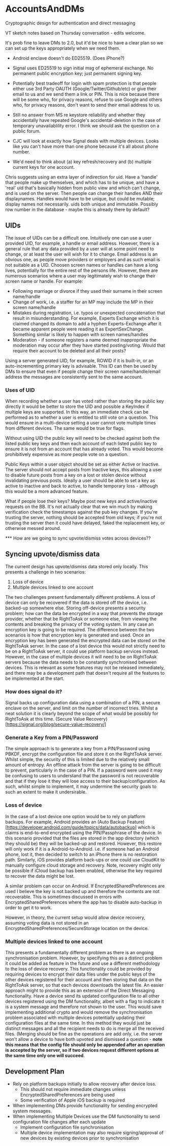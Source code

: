 # AccountsAndDMs
Cryptographic design for authentication and direct messaging

VT sketch notes based on Thursday conversation - edits welcome.

It's prob fine to leave DMs to 2.0, but it'd be nice to have a clear plan so we can set up the keys appropriately when we need them.

- Android enclave doesn't do ED25519. (Does iPhone?)

- Signal uses ED25519 to sign initial msg of ephemeral exchange. No permanent public encryption key; just permanent signing key.

- Potentially best tradeoff for login with spam protection is that people either use 3rd Party OAUTH (Google/Twitter/Github/etc) or give their email to us and we send them a link or PIN. This is nice because there will be some who, for privacy reasons, refuse to use Google and others who, for privacy reasons, don't want to send their email address to us.

- Still no answer from MS re keystore reliability and whether they accidentally have repeated Google's accidental-deletion in the case of temporary unavailablility error. I think we should ask the question on a public forum.

- CJC will look at exactly how Signal deals with multiple devices. Looks like you can't have more than one phone because it's all about phone number.

- We'd need to think about  (a) key refresh/recovery and (b) multiple current keys for one account.

Chris suggests using an extra layer of indirection for uid. Have a 'handle' that people make up themselves, and which has to be unique, and have a 'real' uid that's basically hidden from public view and which can't change, and is used on the server. Then people can change their handles AND their displaynames. Handles would have to be unique, but could be mutable; display names not necessarily. uids both unique and immutable. Possibly row number in the database - maybe this is already there by default?

## UIDs
The issue of UIDs can be a difficult one. Intuitively one can use a user provided UID, for example, a handle or email address. However, there is a general rule that any data provided by a user will at some point need to change, or at least the user will wish for it to change. Email address is an obvious one, as people move providers or employers and as such email is not suitable as a UID. Choosen screen names or handles can have a long lives, potentially for the entire rest of the persons life. However, there are numerous scenarios where a user may legitimately wish to change their screen name or handle. For example:
* Following marriage or divorce if they used their surname in their screen name/handle
* Change of work, i.e. a staffer for an MP may include the MP in their screen name/handle
* Mistakes during registration, i.e. typos or unexpected concatenation that result in misunderstanding. For example, Experts Exchange which it is claimed changed its domain to add a hyphen Experts-Exchange after it became apparent people were reading it as ExpertSexChange. Something similar is likely to happen with screen names/handles
* Moderation - if someone registers a name deemed inappropriate the moderation may occur after they have started posting/voting. Would that require their account to be deleted and all their posts? 

Using a server generated UID, for example, ROWID if it is built-in, or an auto-incrementing primary key is advisable. This ID can then be used by DMs to ensure that even if people change their screen name/handle/email address the messages are consistently sent to the same account.

### Uses of UID
When recording whether a user has voted rather than storing the public key directly it would be better to store the UID and possible a KeyIndex if multiple keys are supported. In this way, an immediate check can be performed as to whether a user is entitled to still vote on a question. This would ensure in a multi-device setting a user cannot vote multiple times from different devices. The same would be true for flags. 

Without using UID the public key will need to be checked against both the listed public key keys and then each account of each listed public key to ensure it is not from an account that has already voted. This would become prohibitively expensive as more people vote on a question. 

Public Keys within a user object should be set as either Active or Inactive. The server should not accept posts from Inactive keys, this allowing a user to disable future posts from a key on a lost or stolen device without invalidating previous posts. Ideally a user should be able to set a key as active to inactive and back to active, to handle temporary loss - although this would be a more advanced feature.

What if people lose their keys? Maybe post new keys and active/inactive requests on the BB. It's not actually clear that we win much by making verification check the timestamps against the pub key changes. If you're trusting the server, nothing should be accepted from old keys; if you're not trusting the server then it could have delayed, faked the replacement key, or otherwise messed around.

*** How are we going to sync upvote/dismiss votes across devices??
## Syncing upvote/dismiss data
The current design has upvote/dismiss data stored only locally. This presents a challenge in two scenarios:
1. Loss of device
2. Multiple devices linked to one account

The two challenges present fundamentally different problems. A loss of device can only be recovered if the data is stored off the device, i.e. backed-up somewhere else. Storing off-device presents a security problem; how can the data be encrypted in a way that prevents the storage provider, whether that be RightToAsk or someone else, from viewing the contents and breaking the privacy of the voting system. In any case an encryption key is going to be required. The difference between the two scenarios is how that encryption key is generated and used. Once an encryption key has been generated the encrypted data can be stored on the RightToAsk server. In the case of a lost device this would not strictly need to be on a RightToAsk server, it could use platform backup services instead. However, in the case of multiple devices it will need to be on RightToAsk servers because the data needs to be constantly synchronised between devices. This is relevant as some features may not be released immediately, and there may be a development path that doesn't require all the features to be implemented at the start. 

### How does signal do it?
Signal backs up configuration data using a combination of a PIN, a secure enclave on the server, and limit on the number of incorrect tries. Whilst a neat solution it is clearly beyond the scope of what would be possibly for RightToAsk at this time. (Secure Value Recovery)[https://signal.org/blog/secure-value-recovery/]

### Generate a Key from a PIN/Password
The simple approach is to generate a key from a PIN/Password using PBKDF, encrypt the configuration file and store it on the RightToAsk server. Whilst simple, the security of this is limited due to the relatively small amount of entropy. An offline attack from the server is going to be difficult to prevent, particularly in the case of a PIN. If a password were used it may be confusing to users to understand that the password is not recoverable and that if they lose it they will lose access to their backup/configuration. As such, whilst simple to implement, it may undermine the security goals to such an extent to make it undersirable.

### Loss of device
In the case of a lost device one option would be to rely on platform backups. For example, Android provides an (Auto Backup Feature)[https://developer.android.com/guide/topics/data/autobackup] which is claims is end-to-end encrypted using the PIN/Passphrase of the device. In this scenario provided that the files are stored in the app directory (which they should be) they will be backed-up and restored. However, this restore will only work if it is a Android-to-Android. i.e. if someone had an Android phone, lost it, then decided to switch to an iPhone there is no restoration path. Similarly, iOS provides platform back-ups or one could use CloudKit to manually configure cloud storage and recovery. Note, recovery might only be possible if iCloud backup has been enabled, otherwise the key required to recover the data might be lost.

A similar problem can occur on Android. If EncryptedSharedPreferences are used I believe the key is not backed up and therefore the contents are not recoverable. This is sometimes discussed in errors with EncryptedSharedPreferences where the app has to disable auto-backup in order to get it to work. 

However, in theory, the current setup would allow device recovery, assuming voting data is not stored in an EncryptedSharedPreferences/SecureStorage location on the device.

### Multiple devices linked to one account
This presents a fundamentally different problem as there is an ongoing synchronisation problem. However, by specifying this as a distinct problem it could be added as feature in the future and use a different methodology to the loss of device recovery. This functionality could be provided by requiring devices to encrypt their data files under the public keys of the other devices registered for their account and then storing that data on the RightToAsk server, so that each devices downloads the latest file. An easier approach might to provide this as an extension of the Direct Messaging functionality. Have a device send its updated configuration file to all other devices registered using the DM functionality, albeit with a flag to indicate it is a system message and therefore not shown to the user. This would save implementing additional crypto and would remove the synchronisation problem associated with multiple devices potentially updating their configuration files at the same time. In this method they would just be distinct messages and all the recipient needs to do is merge all the received files. (Merging should be fine as the operations are add only, i.e. the server won't allow a device to have both upvoted and dismissed a question - **note this means that the config file should only be appended after an operation is accepted by the server, so if two devices request different options at the same time only one will succeed**.

## Development Plan
* Rely on platform backups initially to allow recovery after device loss.
  * This should not require immediate changes unless EncryptedSharedPreferences are being used
  * Some verification of Apple iOS backup is required
* When implementing DMs provide functionality for sending encrypted system messages.
* When implementing Multiple Devices use the DM functionality to send configuration file changes after each update
  * Implement configuration file synchronisation
  * Multiple device implementation may also require signing/approval of new devices by existing devices prior to synchronisation

